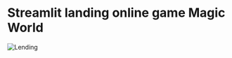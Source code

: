 # Streamlit landing online game Magic World
![Lending](https://online-vitrina.ru/img/magi/screan.png)
